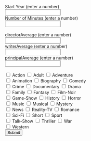 <html>
    <body>
        <form action="https://machine-learning.api.tianshome.com/movie-predictor-api/" target="_blank" name="form" id="form1" method="get">
            <label for="startYear">Start Year (enter a number)</label><br>
            <input type="text" id="startYear" name="startYear"><br>
            <label for="runtimeMinutes">Number of Minutes (enter a number)</label><br>
            <input type="text" id="runtimeMinutes" name="runtimeMinutes"><br>
            <br>
            <label for="tconst">directorAverage (enter a number)</label><br>
            <input type="text" id="directorAverage" name="directorAverage"><br>
            <label for="writerAverage">writerAverage (enter a number)</label><br>
            <input type="text" id="writerAverage" name="writerAverage"><br>
            <label for="principalAverage">principalAverage (enter a number)</label><br>
            <input type="text" id="principalAverage" name="principalAverage"><br>
            <br>
            <input type="checkbox" id="isAction" name="isAction">
            <label for="isAction">Action</label>
            <input type="checkbox" id="isAdult" name="isAdult">
            <label for="isAdult">Adult</label>
            <input type="checkbox" id="isAdventure" name="isAdventure">
            <label for="isAdventure">Adventure</label><br>
            <input type="checkbox" id="isAnimation" name="isAnimation">
            <label for="isAnimation">Animation</label>
            <input type="checkbox" id="isBiography" name="isBiography">
            <label for="isBiography">Biography</label>
            <input type="checkbox" id="isComedy" name="isComedy">
            <label for="isComedy">Comedy</label><br>
            <input type="checkbox" id="isCrime" name="isCrime">
            <label for="isCrime">Crime</label>
            <input type="checkbox" id="isDocumentary" name="isDocumentary">
            <label for="isDocumentary">Documentary</label>
            <input type="checkbox" id="isDrama" name="isDrama">
            <label for="isDrama">Drama</label><br>
            <input type="checkbox" id="isFamily" name="isFamily">
            <label for="isFamily">Family</label>
            <input type="checkbox" id="isFantasy" name="isFantasy">
            <label for="isFantasy">Fantasy</label>
            <input type="checkbox" id="isFilm-Noir" name="isFilm-Noir">
            <label for="isFilm-Noir">Film-Noir</label><br>
            <input type="checkbox" id="isGame-Show" name="isGame-Show">
            <label for="isGame-Show">Game-Show</label>
            <input type="checkbox" id="isHistory" name="isHistory">
            <label for="isHistory">History</label>
            <input type="checkbox" id="isHorror" name="isHorror">
            <label for="isHorror">Horror</label><br>
            <input type="checkbox" id="isMusic" name="isMusic">
            <label for="isMusic">Music</label>
            <input type="checkbox" id="isMusical" name="isMusical">
            <label for="isMusical">Musical</label>
            <input type="checkbox" id="isMystery" name="isMystery">
            <label for="isMystery">Mystery</label><br>
            <input type="checkbox" id="isNews" name="isNews">
            <label for="isNews">News</label>
            <input type="checkbox" id="isReality-TV" name="isReality-TV">
            <label for="isReality-TV">Reality-TV</label>
            <input type="checkbox" id="isRomance" name="isRomance">
            <label for="isRomance">Romance</label><br>
            <input type="checkbox" id="isSci-Fi" name="isSci-Fi">
            <label for="isSci-Fi">Sci-Fi</label>
            <input type="checkbox" id="isShort" name="isShort">
            <label for="isShort">Short</label>
            <input type="checkbox" id="isSport" name="isSport">
            <label for="isSport">Sport</label><br>
            <input type="checkbox" id="isTalk-Show" name="isTalk-Show">
            <label for="isTalk-Show">Talk-Show</label>
            <input type="checkbox" id="isThriller" name="isThriller">
            <label for="isThriller">Thriller</label>
            <input type="checkbox" id="isWar" name="isWar">
            <label for="isWar">War</label><br>
            <input type="checkbox" id="isWestern" name="isWestern">
            <label for="isWestern">Western</label>
            <br>
            <input type="submit" value="Submit">
        </form>
    </body>
</html>

